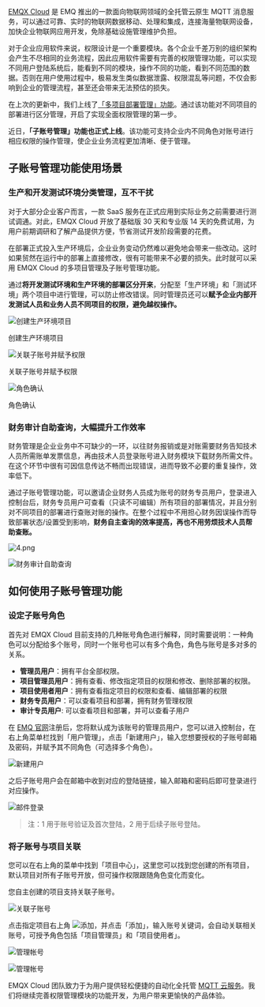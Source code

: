 [EMQX Cloud](https://www.emqx.com/zh) 是 EMQ 推出的一款面向物联网领域的全托管云原生 MQTT 消息服务，可以通过可靠、实时的物联网数据移动、处理和集成，连接海量物联网设备，加快企业物联网应用开发，免除基础设施管理维护负担。

对于企业应用软件来说，权限设计是一个重要模块。各个企业千差万别的组织架构会产生不尽相同的业务流程，因此应用软件需要有完善的权限管理功能，可以实现不同用户登陆系统后，能看到不同的模块，操作不同的功能，看到不同范围的数据。否则在用户使用过程中，极易发生类似数据泄露、权限混乱等问题，不仅会影响到企业的管理流程，甚至还会带来无法预估的损失。

在上次的更新中，我们上线了[「多项目部署管理」功能](https://www.emqx.com/zh/blog/emqx-cloud-realizes-multi-project-deployment-management)。通过该功能对不同项目的部署进行区分管理，开启了实现全面权限管理的第一步。

近日，**「子账号管理」功能也正式上线**。该功能可支持企业内不同角色对账号进行相应权限的操作管理，使企业业务流程更加清晰、便于管理。

## **子账号管理功能使用场景**

### **生产和开发测试环境分类管理，互不干扰**

对于大部分企业客户而言，一款 SaaS 服务在正式应用到实际业务之前需要进行测试调通。对此，EMQX Cloud 开放了基础版 30 天和专业版 14 天的免费试用，为用户前期调研和了解产品提供方便，节省测试开发阶段需要的花费。

在部署正式投入生产环境后，企业业务变动仍然难以避免地会带来一些改动。这时如果贸然在运行中的部署上直接修改，很有可能带来不必要的损失。此时就可以采用 EMQX Cloud 的多项目管理及子账号管理功能。

通过**将开发测试环境和生产环境的部署区分开来**，分配至「生产环境」和「测试环境」两个项目中进行管理，可以防止修改错误。同时管理员还可以**赋予企业内部开发测试人员和业务人员不同项目的权限，避免越权操作。**

![创建生产环境项目](https://static.emqx.net/images/508f1324d300457d6480cc3534ef35f6.png)

创建生产环境项目

![关联子账号并赋予权限](https://static.emqx.net/images/6cbdc92352c942229ebb719e38c1f43a.png)

关联子账号并赋予权限

![角色确认](https://static.emqx.net/images/175dba8d3870251b04ff40bd416e9acd.png)

角色确认

 
### **财务审计自助查询，大幅提升工作效率**

财务管理是企业业务中不可缺少的一环，以往财务报销或是对账需要财务告知技术人员所需账单发票信息，再由技术人员登录账号进入财务模块下载财务所需文件。在这个环节中很有可因信息传达不畅而出现错误，进而导致不必要的重复操作，效率低下。

通过子账号管理功能，可以邀请企业财务人员成为账号的财务专员用户，登录进入控制台后，财务专员用户可查看（只读不可编辑）所有项目的部署情况，并且分别对不同项目的部署进行查账对账的操作。在整个过程中不用担心财务因误操作而导致部署状态/设置受到影响，**财务自主查询的效率提高，再也不用劳烦技术人员帮助查账。**

![4.png](https://static.emqx.net/images/a2def5e93e84f9149e67417330069792.png)

![财务审计自助查询](https://static.emqx.net/images/89c36cb84b085efab06913140aac01de.png)
 

## **如何使用子账号管理功能**

### **设定子账号角色**

首先对 EMQX Cloud 目前支持的几种账号角色进行解释，同时需要说明：一种角色可以分配给多个账号，同时一个账号也可以有多个角色，角色与账号是多对多的关系。

- **管理员用户**：拥有平台全部权限。
- **项目管理员用户**：拥有查看、修改指定项目的权限和修改、删除部署的权限。
- **项目使用者用户**：拥有查看指定项目的权限和查看、编辑部署的权限
- **财务专员用户**：可以查看项目和部署，拥有财务管理权限
- **审计专员用户**: 可以查看项目和部署，并可以查看子用户

在 [EMQ 官网](https://www.emqx.com/zh)注册后，您将默认成为该账号的管理员用户，您可以进入控制台，在右上角菜单栏找到「用户管理」，点击「新建用户」，输入您想要授权的子账号邮箱及密码，并赋予其不同角色（可选择多个角色）。

![新建用户](https://static.emqx.net/images/d7e0dd399f3a6371c0b4b64dc1f085ad.png)

之后子账号用户会在邮箱中收到对应的登陆链接，输入邮箱和密码后即可登录进行对应操作。

![邮件登录](https://static.emqx.net/images/5d89d1d9dcd9f4dc232b3b4855298463.png)

> 注：1 用于账号验证及首次登陆，2 用于后续子账号登陆。

### **将子账号与项目关联**

您可以在右上角的菜单中找到「项目中心」，这里您可以找到您创建的所有项目，默认项目对所有子账号开放，但可操作权限跟随角色变化而变化。

您自主创建的项目支持关联子账号。

![关联子账号](https://static.emqx.net/images/625374506e83fb04e72c0c56e0ba4858.png)

点击指定项目右上角 ![添加](https://static.emqx.net/images/287a7f2c82c4888de128ae0cea53e502.png)，并点击「添加」，输入账号关键词，会自动关联相关账号，可授予角色包括「项目管理员」和「项目使用者」。

![管理帐号](https://static.emqx.net/images/7dcd7b8bfe3198aa5c03b22a19ce6cdc.png)

![管理帐号](https://static.emqx.net/images/a3b4e00910798e5facf039e04ab2f397.png)


EMQX Cloud 团队致力于为用户提供轻松便捷的自动化全托管 [MQTT 云服务](https://www.emqx.com/zh/cloud)。我们将继续完善权限管理模块的功能开发，为用户带来更愉快的产品体验。
